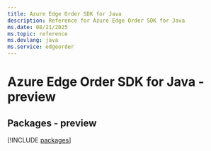```yaml
---
title: Azure Edge Order SDK for Java
description: Reference for Azure Edge Order SDK for Java
ms.date: 08/21/2025
ms.topic: reference
ms.devlang: java
ms.service: edgeorder
---
```

# Azure Edge Order SDK for Java - preview
## Packages - preview
[!INCLUDE [packages](edge-order-index.md)]